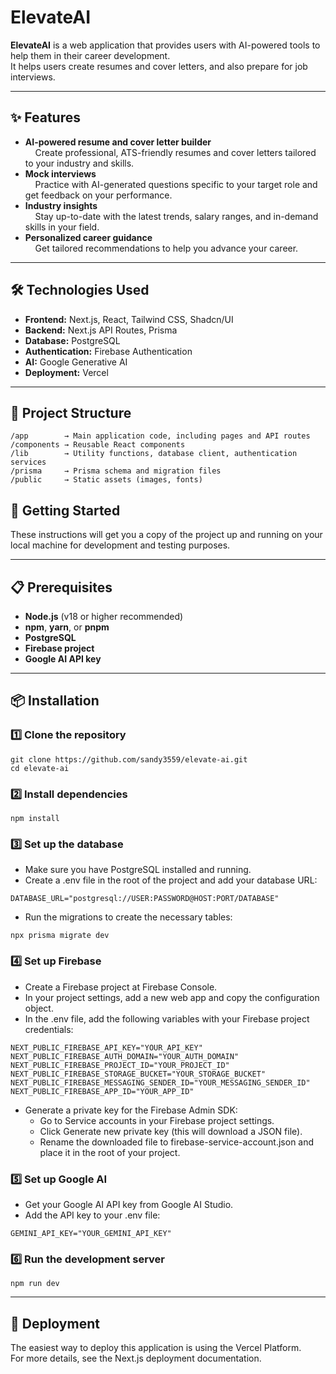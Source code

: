 # ElevateAI

**ElevateAI** is a web application that provides users with AI-powered tools to help them in their career development.  
It helps users create resumes and cover letters, and also prepare for job interviews.

---

## ✨ Features
- ****AI-powered resume and cover letter builder****  
  &nbsp;&nbsp;&nbsp;&nbsp;Create professional, ATS-friendly resumes and cover letters tailored to your industry and skills.
- ****Mock interviews****  
  &nbsp;&nbsp;&nbsp;&nbsp;Practice with AI-generated questions specific to your target role and get feedback on your performance.
- ****Industry insights****  
&nbsp;&nbsp;&nbsp;&nbsp;Stay up-to-date with the latest trends, salary ranges, and in-demand skills in your field.
- ****Personalized career guidance****  
&nbsp;&nbsp;&nbsp;&nbsp;Get tailored recommendations to help you advance your career.

---

## 🛠 Technologies Used

- ****Frontend:**** Next.js, React, Tailwind CSS, Shadcn/UI
- ****Backend:**** Next.js API Routes, Prisma
- ****Database:**** PostgreSQL
- ****Authentication:**** Firebase Authentication
- ****AI:**** Google Generative AI
- ****Deployment:**** Vercel

---

## 📂 Project Structure

```
/app        → Main application code, including pages and API routes
/components → Reusable React components
/lib        → Utility functions, database client, authentication services
/prisma     → Prisma schema and migration files
/public     → Static assets (images, fonts)
```


## 🚀 Getting Started

These instructions will get you a copy of the project up and running on your local machine for development and testing purposes.

---

## 📋 Prerequisites

- **Node.js** (v18 or higher recommended)
- **npm**, **yarn**, or **pnpm**
- **PostgreSQL**
- **Firebase project**
- **Google AI API key**

---

## 📦 Installation

### 1️⃣ Clone the repository
```
git clone https://github.com/sandy3559/elevate-ai.git
cd elevate-ai
```
### 2️⃣ Install dependencies
```
npm install
```
### 3️⃣ Set up the database
- Make sure you have PostgreSQL installed and running.
- Create a .env file in the root of the project and add your database URL:
```
DATABASE_URL="postgresql://USER:PASSWORD@HOST:PORT/DATABASE"
```
- Run the migrations to create the necessary tables:
```
npx prisma migrate dev
```
### 4️⃣ Set up Firebase
- Create a Firebase project at Firebase Console.
- In your project settings, add a new web app and copy the configuration object.
- In the .env file, add the following variables with your Firebase project credentials:
```
NEXT_PUBLIC_FIREBASE_API_KEY="YOUR_API_KEY"
NEXT_PUBLIC_FIREBASE_AUTH_DOMAIN="YOUR_AUTH_DOMAIN"
NEXT_PUBLIC_FIREBASE_PROJECT_ID="YOUR_PROJECT_ID"
NEXT_PUBLIC_FIREBASE_STORAGE_BUCKET="YOUR_STORAGE_BUCKET"
NEXT_PUBLIC_FIREBASE_MESSAGING_SENDER_ID="YOUR_MESSAGING_SENDER_ID"
NEXT_PUBLIC_FIREBASE_APP_ID="YOUR_APP_ID"
```
- Generate a private key for the Firebase Admin SDK:
  - Go to Service accounts in your Firebase project settings.
  - Click Generate new private key (this will download a JSON file).
  - Rename the downloaded file to firebase-service-account.json and place it in the root of your project.
### 5️⃣ Set up Google AI
- Get your Google AI API key from Google AI Studio.
- Add the API key to your .env file:
```
GEMINI_API_KEY="YOUR_GEMINI_API_KEY"
```
### 6️⃣ Run the development server
```
npm run dev
```

---

## 🚀 Deployment

The easiest way to deploy this application is using the Vercel Platform.  
For more details, see the Next.js deployment documentation.


